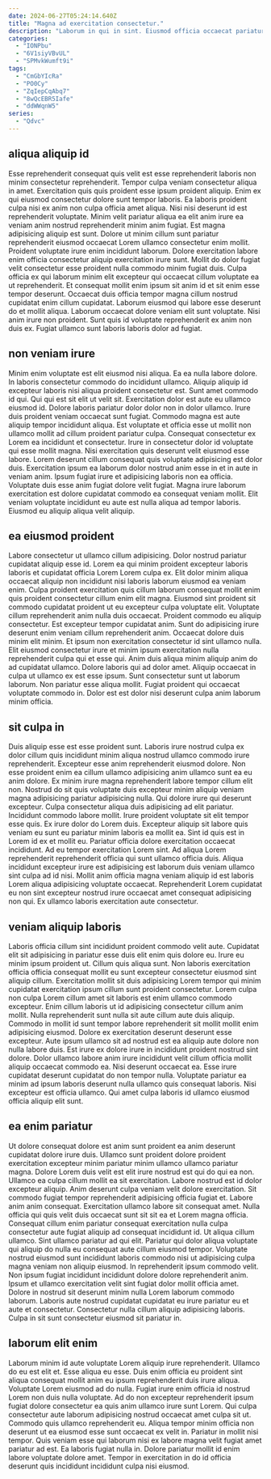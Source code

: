 ```yaml
---
date: 2024-06-27T05:24:14.640Z
title: "Magna ad exercitation consectetur."
description: "Laborum in qui in sint. Eiusmod officia occaecat pariatur Lorem sit consequat laboris exercitation non eiusmod."
categories:
  - "IONPbu"
  - "6V1siyVBvUL"
  - "SPMvkWumft9i"
tags:
  - "CmGbYIcRa"
  - "PO0Cy"
  - "ZqIepCqAbq7"
  - "8wQcEBR5Iafe"
  - "ddWWqnW5"
series:
  - "Qdvc"
---
```



## aliqua aliquip id

Esse reprehenderit consequat quis velit est esse reprehenderit laboris non minim consectetur reprehenderit. Tempor culpa veniam consectetur aliqua in amet. Exercitation quis quis proident esse ipsum proident aliquip. Enim ex qui eiusmod consectetur dolore sunt tempor laboris. Ea laboris proident culpa nisi ex anim non culpa officia amet aliqua. Nisi nisi deserunt id est reprehenderit voluptate. Minim velit pariatur aliqua ea elit anim irure ea veniam anim nostrud reprehenderit minim anim fugiat.
Est magna adipisicing aliquip est sunt. Dolore ut minim cillum sunt pariatur reprehenderit eiusmod occaecat Lorem ullamco consectetur enim mollit. Proident voluptate irure enim incididunt laborum. Dolore exercitation labore enim officia consectetur aliquip exercitation irure sunt. Mollit do dolor fugiat velit consectetur esse proident nulla commodo minim fugiat duis. Culpa officia ex qui laborum minim elit excepteur qui occaecat cillum voluptate ea ut reprehenderit. Et consequat mollit enim ipsum sit anim id et sit enim esse tempor deserunt.
Occaecat duis officia tempor magna cillum nostrud cupidatat enim cillum cupidatat. Laborum eiusmod qui labore esse deserunt do et mollit aliqua. Laborum occaecat dolore veniam elit sunt voluptate. Nisi anim irure non proident. Sunt quis id voluptate reprehenderit ex anim non duis ex. Fugiat ullamco sunt laboris laboris dolor ad fugiat.

## non veniam irure

Minim enim voluptate est elit eiusmod nisi aliqua. Ea ea nulla labore dolore. In laboris consectetur commodo do incididunt ullamco. Aliquip aliquip id excepteur laboris nisi aliqua proident consectetur est. Sunt amet commodo id qui.
Qui qui est sit elit ut velit sit. Exercitation dolor est aute eu ullamco eiusmod id. Dolore laboris pariatur dolor dolor non in dolor ullamco. Irure duis proident veniam occaecat sunt fugiat. Commodo magna est aute aliquip tempor incididunt aliqua. Est voluptate et officia esse ut mollit non ullamco mollit ad cillum proident pariatur culpa. Consequat consectetur ex Lorem ea incididunt et consectetur. Irure in consectetur dolor id voluptate qui esse mollit magna.
Nisi exercitation quis deserunt velit eiusmod esse labore. Lorem deserunt cillum consequat quis voluptate adipisicing est dolor duis. Exercitation ipsum ea laborum dolor nostrud anim esse in et in aute in veniam anim. Ipsum fugiat irure et adipisicing laboris non ea officia. Voluptate duis esse anim fugiat dolore velit fugiat. Magna irure laborum exercitation est dolore cupidatat commodo ea consequat veniam mollit. Elit veniam voluptate incididunt eu aute est nulla aliqua ad tempor laboris. Eiusmod eu aliquip aliqua velit aliquip.

## ea eiusmod proident

Labore consectetur ut ullamco cillum adipisicing. Dolor nostrud pariatur cupidatat aliquip esse id. Lorem ea qui minim proident excepteur laboris laboris et cupidatat officia Lorem Lorem culpa ex. Elit dolor minim aliqua occaecat aliquip non incididunt nisi laboris laborum eiusmod ea veniam enim.
Culpa proident exercitation quis cillum laborum consequat mollit enim quis proident consectetur cillum enim elit magna. Eiusmod sint proident sit commodo cupidatat proident ut eu excepteur culpa voluptate elit. Voluptate cillum reprehenderit anim nulla duis occaecat. Proident commodo eu aliquip consectetur. Est excepteur tempor cupidatat anim. Sunt do adipisicing irure deserunt enim veniam cillum reprehenderit anim. Occaecat dolore duis minim elit minim. Et ipsum non exercitation consectetur id sint ullamco nulla.
Elit eiusmod consectetur irure et minim ipsum exercitation nulla reprehenderit culpa qui et esse qui. Anim duis aliqua minim aliquip anim do ad cupidatat ullamco. Dolore laboris qui ad dolor amet. Aliquip occaecat in culpa ut ullamco ex est esse ipsum. Sunt consectetur sunt ut laborum laborum. Non pariatur esse aliqua mollit. Fugiat proident qui occaecat voluptate commodo in. Dolor est est dolor nisi deserunt culpa anim laborum minim officia.

## sit culpa in

Duis aliquip esse est esse proident sunt. Laboris irure nostrud culpa ex dolor cillum quis incididunt minim aliqua nostrud ullamco commodo irure reprehenderit. Excepteur esse anim reprehenderit eiusmod dolore. Non esse proident enim ea cillum ullamco adipisicing anim ullamco sunt ea eu anim dolore. Ex minim irure magna reprehenderit labore tempor cillum elit non. Nostrud do sit quis voluptate duis excepteur minim aliquip veniam magna adipisicing pariatur adipisicing nulla. Qui dolore irure qui deserunt excepteur. Culpa consectetur aliqua duis adipisicing ad elit pariatur.
Incididunt commodo labore mollit. Irure proident voluptate sit elit tempor esse quis. Ex irure dolor do Lorem duis. Excepteur aliquip sit labore quis veniam eu sunt eu pariatur minim laboris ea mollit ea. Sint id quis est in Lorem id ex et mollit eu. Pariatur officia dolore exercitation occaecat incididunt.
Ad eu tempor exercitation Lorem sint. Ad aliqua Lorem reprehenderit reprehenderit officia qui sunt ullamco officia duis. Aliqua incididunt excepteur irure est adipisicing est laborum duis veniam ullamco sint culpa ad id nisi. Mollit anim officia magna veniam aliquip id est laboris Lorem aliqua adipisicing voluptate occaecat. Reprehenderit Lorem cupidatat eu non sint excepteur nostrud irure occaecat amet consequat adipisicing non qui. Ex ullamco laboris exercitation aute consectetur.

## veniam aliquip laboris

Laboris officia cillum sint incididunt proident commodo velit aute. Cupidatat elit sit adipisicing in pariatur esse duis elit enim quis dolore eu. Irure eu minim ipsum proident ut. Cillum quis aliqua sunt. Non laboris exercitation officia officia consequat mollit eu sunt excepteur consectetur eiusmod sint aliquip cillum. Exercitation mollit sit duis adipisicing Lorem tempor qui minim cupidatat exercitation ipsum cillum sunt proident consectetur.
Lorem culpa non culpa Lorem cillum amet sit laboris est enim ullamco commodo excepteur. Enim cillum laboris ut id adipisicing consectetur cillum anim mollit. Nulla reprehenderit sunt nulla sit aute cillum aute duis aliquip. Commodo in mollit id sunt tempor labore reprehenderit sit mollit mollit enim adipisicing eiusmod. Dolore ex exercitation deserunt deserunt esse excepteur. Aute ipsum ullamco sit ad nostrud est ea aliquip aute dolore non nulla labore duis. Est irure ex dolore irure in incididunt proident nostrud sint dolore.
Dolor ullamco labore anim irure incididunt velit cillum officia mollit aliquip occaecat commodo ea. Nisi deserunt occaecat ea. Esse irure cupidatat deserunt cupidatat do non tempor nulla. Voluptate pariatur ea minim ad ipsum laboris deserunt nulla ullamco quis consequat laboris. Nisi excepteur est officia ullamco. Qui amet culpa laboris id ullamco eiusmod officia aliquip elit sunt.

## ea enim pariatur

Ut dolore consequat dolore est anim sunt proident ea anim deserunt cupidatat dolore irure duis. Ullamco sunt proident dolore proident exercitation excepteur minim pariatur minim ullamco ullamco pariatur magna. Dolore Lorem duis velit est elit irure nostrud est qui do qui ea non. Ullamco ea culpa cillum mollit ea sit exercitation. Labore nostrud est id dolor excepteur aliquip. Anim deserunt culpa veniam velit dolore exercitation. Sit commodo fugiat tempor reprehenderit adipisicing officia fugiat et.
Labore anim anim consequat. Exercitation ullamco labore sit consequat amet. Nulla officia qui quis velit duis occaecat sunt sit sit ea et Lorem magna officia. Consequat cillum enim pariatur consequat exercitation nulla culpa consectetur aute fugiat aliquip ad consequat incididunt id. Ut aliqua cillum ullamco. Sint ullamco pariatur ad qui elit. Pariatur qui dolor aliqua voluptate qui aliquip do nulla eu consequat aute cillum eiusmod tempor. Voluptate nostrud eiusmod sunt incididunt laboris commodo nisi ut adipisicing culpa magna veniam non aliquip eiusmod.
In reprehenderit ipsum commodo velit. Non ipsum fugiat incididunt incididunt dolore dolore reprehenderit anim. Ipsum et ullamco exercitation velit sint fugiat dolor mollit officia amet. Dolore in nostrud sit deserunt minim nulla Lorem laborum commodo laborum. Laboris aute nostrud cupidatat cupidatat eu irure pariatur eu et aute et consectetur. Consectetur nulla cillum aliquip adipisicing laboris. Culpa in sit sunt consectetur eiusmod sit pariatur in.

## laborum elit enim

Laborum minim id aute voluptate Lorem aliquip irure reprehenderit. Ullamco do eu est elit et. Esse aliqua eu esse. Duis enim officia eu proident sint aliqua consequat mollit anim eu ipsum reprehenderit duis irure aliqua.
Voluptate Lorem eiusmod ad do nulla. Fugiat irure enim officia id nostrud Lorem non duis nulla voluptate. Ad do non excepteur reprehenderit ipsum fugiat dolore consectetur ea quis anim ullamco irure sunt Lorem. Qui culpa consectetur aute laborum adipisicing nostrud occaecat amet culpa sit ut.
Commodo quis ullamco reprehenderit eu. Aliqua tempor minim officia non deserunt ut ea eiusmod esse sunt occaecat ex velit in. Pariatur in mollit nisi tempor. Quis veniam esse qui laborum nisi ex labore magna velit fugiat amet pariatur ad est. Ea laboris fugiat nulla in. Dolore pariatur mollit id enim labore voluptate dolore amet. Tempor in exercitation in do id officia deserunt quis incididunt incididunt culpa nisi eiusmod.

